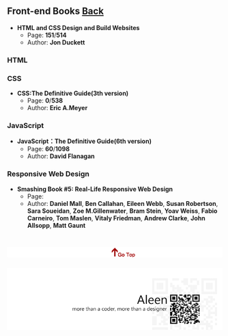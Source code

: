 ## Front-end Books	[Back](./../Readme.md)

- **HTML and CSS Design and Build Websites**  
	- Page: **151**/**514**
	- Author: **Jon Duckett**	

### HTML

### CSS
- **CSS:The Definitive Guide(3th version)**
	- Page: **0**/**538**
	- Author: **Eric A.Meyer**

### JavaScript

- **JavaScript：The Definitive Guide(6th version)**
	- Page: **60**/**1098**
	- Author: **David Flanagan**

### Responsive Web Design
- **Smashing Book #5: Real-Life Responsive Web Design**
	- Page:
	- Author: **Daniel Mall**, **Ben Callahan**, **Eileen Webb**, **Susan Robertson**, **Sara Soueidan**, **Zoe M.Gillenwater**, **Bram Stein**, **Yoav Weiss**, **Fabio Carneiro**, **Tom Maslen**, **Vitaly Friedman**, **Andrew Clarke**, **John Allsopp**, **Matt Gaunt**  

<a href="#" style="left:200px;"><img src="./../pic/gotop.png"></a>
=====
<a href="http://aleen42.github.io/" target="_blank" ><img src="./../pic/tail.gif"></a>
